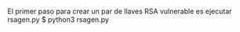 El primer paso para crear un par de llaves RSA vulnerable es ejecutar rsagen.py
$ python3 rsagen.py
